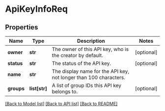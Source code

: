 # ApiKeyInfoReq

## Properties
Name | Type | Description | Notes
------------ | ------------- | ------------- | -------------
**owner** | **str** | The owner of this API key, who is the creator by default. | [optional] 
**status** | **str** | The status of the API key. | [optional] 
**name** | **str** | The display name for the API key, not longer than 100 characters. | 
**groups** | **list[str]** | A list of group IDs this API key belongs to. | [optional] 

[[Back to Model list]](../README.md#documentation-for-models) [[Back to API list]](../README.md#documentation-for-api-endpoints) [[Back to README]](../README.md)


